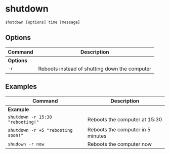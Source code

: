 # shutdown

`shutdown [options] time [message]`

## Options

| **Command**   | **Description**   | 
| --------------|-------------------|
| **Options** |
| `-r` | Reboots instead of shutting down the computer |

## Examples

| **Command**   | **Description**   | 
| --------------|-------------------|
| **Example** |
| `shutdown -r 15:30 "rebooting!"` | Reboots the computer at 15:30 |
| `shutdown -r +5 "rebooting soon!"` | Reboots the computer in 5 minutes |
| `shudown -r now` | Reboots the computer now |